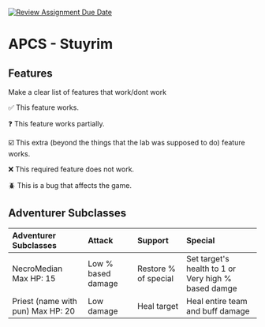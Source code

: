 [![Review Assignment Due Date](https://classroom.github.com/assets/deadline-readme-button-22041afd0340ce965d47ae6ef1cefeee28c7c493a6346c4f15d667ab976d596c.svg)](https://classroom.github.com/a/KprAwj1n)
# APCS - Stuyrim

## Features

Make a clear list of features that work/dont work

:white_check_mark: This feature works.

:question: This feature works partially.

:ballot_box_with_check: This extra (beyond the things that the lab was supposed to do) feature works.

:x: This required feature does not work.

:beetle: This is a bug that affects the game.


## Adventurer Subclasses

|Adventurer Subclasses |Attack            |Support             |Special                                            |
|:---------------------|:-----------------|:-------------------|:--------------------------------------------------|
|NecroMedian Max HP: 15           |Low % based damage|Restore % of special|Set target's health to 1 or Very high % based damge|
|Priest (name with pun) Max HP: 20|Low damage        |Heal target         |Heal entire team and buff damage                   |
